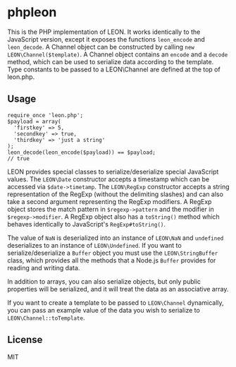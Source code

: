 # phpleon
This is the PHP implementation of LEON. It works identically to the JavaScript version, except it exposes the functions `leon_encode` and `leon_decode`. A Channel object can be constructed by calling `new LEON\Channel($template)`. A Channel object contains an `encode` and a `decode` method, which can be used to serialize data according to the template. Type constants to be passed to a LEON\Channel are defined at the top of leon.php.

## Usage

```
require_once 'leon.php';
$payload = array(
  'firstkey' => 5,
  'secondkey' => true,
  'thirdkey' => 'just a string'
);
leon_decode(leon_encode($payload)) == $payload;
// true
```

LEON provides special classes to serialize/deserialize special JavaScript values. The `LEON\Date` constructor accepts a timestamp which can be accessed via `$date->timetamp`. The `LEON\RegExp` constructor accepts a string representation of the RegExp (without the delimiting slashes) and can also take a second argument representing the RegExp modifiers. A RegExp object stores the match pattern in `$regexp->pattern` and the modifier in `$regexp->modifier`. A RegExp object also has a `toString()` method which behaves identically to JavaScript's `RegExp#toString()`.

The value of `NaN` is deserialized into an instance of `LEON\NaN` and `undefined` deserializes to an instance of `LEON\Undefined`. If you want to serialize/deserialize a `Buffer` object you must use the `LEON\StringBuffer` class, which provides all the methods that a Node.js `Buffer` provides for reading and writing data.

In addition to arrays, you can also serialize objects, but only public properties will be serialized, and it will treat the data as an associative array.

If you want to create a template to be passed to `LEON\Channel` dynamically, you can pass an example value of the data you wish to serialize to `LEON\Channel::toTemplate`.

## License
MIT
